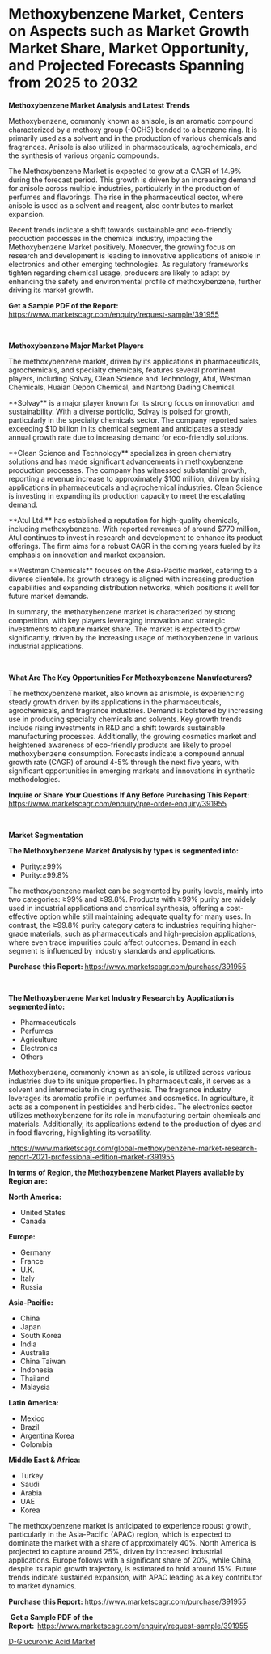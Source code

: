 <p><h1>Methoxybenzene Market, Centers on Aspects such as Market Growth Market Share, Market Opportunity, and Projected Forecasts Spanning from 2025 to 2032</h1></p><p><strong>Methoxybenzene Market Analysis and Latest Trends</strong></p>
<p><p>Methoxybenzene, commonly known as anisole, is an aromatic compound characterized by a methoxy group (-OCH3) bonded to a benzene ring. It is primarily used as a solvent and in the production of various chemicals and fragrances. Anisole is also utilized in pharmaceuticals, agrochemicals, and the synthesis of various organic compounds.</p><p>The Methoxybenzene Market is expected to grow at a CAGR of 14.9% during the forecast period. This growth is driven by an increasing demand for anisole across multiple industries, particularly in the production of perfumes and flavorings. The rise in the pharmaceutical sector, where anisole is used as a solvent and reagent, also contributes to market expansion.</p><p>Recent trends indicate a shift towards sustainable and eco-friendly production processes in the chemical industry, impacting the Methoxybenzene Market positively. Moreover, the growing focus on research and development is leading to innovative applications of anisole in electronics and other emerging technologies. As regulatory frameworks tighten regarding chemical usage, producers are likely to adapt by enhancing the safety and environmental profile of methoxybenzene, further driving its market growth.</p></p>
<p><strong>Get a Sample PDF of the Report:&nbsp;</strong> <a href="https://www.marketscagr.com/enquiry/request-sample/391955?utm_campaign=2650&utm_medium=2&utm_source=Github&utm_content=ia&utm_term=29032025&utm_id=methoxybenzene">https://www.marketscagr.com/enquiry/request-sample/391955</a></p>
<p>&nbsp;</p>
<p><strong>Methoxybenzene Major Market Players</strong></p>
<p><p>The methoxybenzene market, driven by its applications in pharmaceuticals, agrochemicals, and specialty chemicals, features several prominent players, including Solvay, Clean Science and Technology, Atul, Westman Chemicals, Huaian Depon Chemical, and Nantong Dading Chemical. </p><p>**Solvay** is a major player known for its strong focus on innovation and sustainability. With a diverse portfolio, Solvay is poised for growth, particularly in the specialty chemicals sector. The company reported sales exceeding $10 billion in its chemical segment and anticipates a steady annual growth rate due to increasing demand for eco-friendly solutions.</p><p>**Clean Science and Technology** specializes in green chemistry solutions and has made significant advancements in methoxybenzene production processes. The company has witnessed substantial growth, reporting a revenue increase to approximately $100 million, driven by rising applications in pharmaceuticals and agrochemical industries. Clean Science is investing in expanding its production capacity to meet the escalating demand.</p><p>**Atul Ltd.** has established a reputation for high-quality chemicals, including methoxybenzene. With reported revenues of around $770 million, Atul continues to invest in research and development to enhance its product offerings. The firm aims for a robust CAGR in the coming years fueled by its emphasis on innovation and market expansion.</p><p>**Westman Chemicals** focuses on the Asia-Pacific market, catering to a diverse clientele. Its growth strategy is aligned with increasing production capabilities and expanding distribution networks, which positions it well for future market demands.</p><p>In summary, the methoxybenzene market is characterized by strong competition, with key players leveraging innovation and strategic investments to capture market share. The market is expected to grow significantly, driven by the increasing usage of methoxybenzene in various industrial applications.</p></p>
<p>&nbsp;</p>
<p><strong>What Are The Key Opportunities For Methoxybenzene Manufacturers?</strong></p>
<p><p>The methoxybenzene market, also known as anismole, is experiencing steady growth driven by its applications in the pharmaceuticals, agrochemicals, and fragrance industries. Demand is bolstered by increasing use in producing specialty chemicals and solvents. Key growth trends include rising investments in R&D and a shift towards sustainable manufacturing processes. Additionally, the growing cosmetics market and heightened awareness of eco-friendly products are likely to propel methoxybenzene consumption. Forecasts indicate a compound annual growth rate (CAGR) of around 4-5% through the next five years, with significant opportunities in emerging markets and innovations in synthetic methodologies.</p></p>
<p><strong>Inquire or Share Your Questions If Any Before Purchasing This Report:</strong> <a href="https://www.marketscagr.com/enquiry/pre-order-enquiry/391955?utm_campaign=2650&utm_medium=2&utm_source=Github&utm_content=ia&utm_term=29032025&utm_id=methoxybenzene">https://www.marketscagr.com/enquiry/pre-order-enquiry/391955</a></p>
<p>&nbsp;</p>
<p><strong>Market Segmentation</strong></p>
<p><strong>The Methoxybenzene Market Analysis by types is segmented into:</strong></p>
<p><ul><li>Purity:≥99%</li><li>Purity:≥99.8%</li></ul></p>
<p><p>The methoxybenzene market can be segmented by purity levels, mainly into two categories: ≥99% and ≥99.8%. Products with ≥99% purity are widely used in industrial applications and chemical synthesis, offering a cost-effective option while still maintaining adequate quality for many uses. In contrast, the ≥99.8% purity category caters to industries requiring higher-grade materials, such as pharmaceuticals and high-precision applications, where even trace impurities could affect outcomes. Demand in each segment is influenced by industry standards and applications.</p></p>
<p><strong>Purchase this Report:&nbsp;</strong><a href="https://www.marketscagr.com/purchase/391955?utm_campaign=2650&utm_medium=2&utm_source=Github&utm_content=ia&utm_term=29032025&utm_id=methoxybenzene">https://www.marketscagr.com/purchase/391955</a></p>
<p>&nbsp;</p>
<p><strong>The Methoxybenzene Market Industry Research by Application is segmented into:</strong></p>
<p><ul><li>Pharmaceuticals</li><li>Perfumes</li><li>Agriculture</li><li>Electronics</li><li>Others</li></ul></p>
<p><p>Methoxybenzene, commonly known as anisole, is utilized across various industries due to its unique properties. In pharmaceuticals, it serves as a solvent and intermediate in drug synthesis. The fragrance industry leverages its aromatic profile in perfumes and cosmetics. In agriculture, it acts as a component in pesticides and herbicides. The electronics sector utilizes methoxybenzene for its role in manufacturing certain chemicals and materials. Additionally, its applications extend to the production of dyes and in food flavoring, highlighting its versatility.</p></p>
<p><a href="https://www.marketscagr.com/global-methoxybenzene-market-research-report-2021-professional-edition-market-r391955?utm_campaign=2650&utm_medium=2&utm_source=Github&utm_content=ia&utm_term=29032025&utm_id=methoxybenzene">&nbsp;https://www.marketscagr.com/global-methoxybenzene-market-research-report-2021-professional-edition-market-r391955</a></p>
<p><strong>In terms of Region, the Methoxybenzene Market Players available by Region are:</strong></p>
<p>
    <p> <strong> North America: </strong>
        <ul>
            <li>United States</li>
            <li>Canada</li>
        </ul>
        </p> 
    <p> <strong> Europe: </strong>
        <ul>
            <li>Germany</li>
            <li>France</li>
            <li>U.K.</li>
            <li>Italy</li>
            <li>Russia</li>
        </ul>
        </p> 
    <p> <strong> Asia-Pacific: </strong>
        <ul>
            <li>China</li>
            <li>Japan</li>
            <li>South Korea</li>
            <li>India</li>
            <li>Australia</li>
            <li>China Taiwan</li>
            <li>Indonesia</li>
            <li>Thailand</li>
            <li>Malaysia</li>
        </ul>
        </p> 
    <p> <strong> Latin America: </strong>
        <ul>
            <li>Mexico</li>
            <li>Brazil</li>
            <li>Argentina Korea</li>
            <li>Colombia</li>
        </ul>
        </p> 
    <p> <strong> Middle East & Africa: </strong>
        <ul>
            <li>Turkey</li>
            <li>Saudi</li>
            <li>Arabia</li>
            <li>UAE</li>
            <li>Korea</li>
        </ul>
    </p>
    </p>
<p><p>The methoxybenzene market is anticipated to experience robust growth, particularly in the Asia-Pacific (APAC) region, which is expected to dominate the market with a share of approximately 40%. North America is projected to capture around 25%, driven by increased industrial applications. Europe follows with a significant share of 20%, while China, despite its rapid growth trajectory, is estimated to hold around 15%. Future trends indicate sustained expansion, with APAC leading as a key contributor to market dynamics.</p></p>
<p><strong>Purchase this Report: </strong><a href="https://www.marketscagr.com/purchase/391955?utm_campaign=2650&utm_medium=2&utm_source=Github&utm_content=ia&utm_term=29032025&utm_id=methoxybenzene">https://www.marketscagr.com/purchase/391955</a></p>
<p>&nbsp;<strong>Get a Sample PDF of the Report:&nbsp;&nbsp;</strong><a href="https://www.marketscagr.com/enquiry/request-sample/391955?utm_campaign=2650&utm_medium=2&utm_source=Github&utm_content=ia&utm_term=29032025&utm_id=methoxybenzene">https://www.marketscagr.com/enquiry/request-sample/391955</a></p>
<p><strong></strong></p>
<p><p><a href="https://github.com/ravenecashe/Market-Research-Report-List-1/blob/main/d-glucuronic-acid-market.md?utm_campaign=2650&utm_medium=2&utm_source=Github&utm_content=ia&utm_term=29032025&utm_id=methoxybenzene">D-Glucuronic Acid Market</a></p></p>